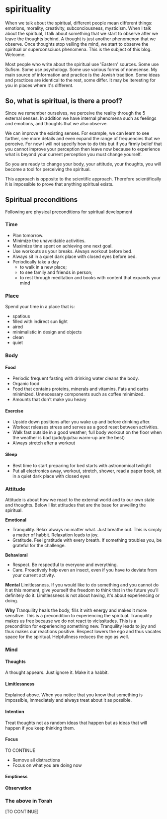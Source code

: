 # spirituality

When we talk about the spiritual, different people mean different things: emotions, morality, creativity, subconciousness, mysticism.
When I talk about the spiritual, I talk about something that we start to observe after we leave the thoughts behind.
A thought is just another phenomenon that we observe. Once thoughts stop veiling the mind, we start to observe the spiritual or superconsciuos phenomena. This is the subject of this blog. Welcome.

Most people who write about the spiritual use 'Eastern' sources. Some use Sufism. Some use psychology. Some use various forms of nonesense. 
My main source of information and practice is the Jewish tradition. Some ideas and practices are identical to the rest, some differ. It may be iteresting for you in places where it's different.

## So, what is spiritual, is there a proof?

Since we remember ourselves, we perceive the reality through the 5 external senses.
In addition we have internal phenomena such as feelings and emotions, and thoughts that we also observe.

We can improve the existing senses. For example, we can learn to see farther, see more details and even expand the range of frequencies that we perceive. For now I will not specify how to do this but if you firmly belief that you cannot improve your perception then leave now because to experience what is beyond your current perception you must change yourself.

So you are ready to change your body, your attitude, your thoughts, you will become a tool for perceiving the spiritual.

This approach is opposite to the scientific approach. Therefore scientifically it is impossible to prove that anything spiritual exists.

## Spiritual preconditions

Following are physical preconditions for spiritual development

### Time

- Plan tomorrow.
- Minimize the unavoidable activities. 
- Maximize time spent on achieving one next goal.
- Use workouts as your breaks. Always workout before bed.
- Always sit in a quiet dark place with closed eyes before bed.
- Periodically take a day 
  - to walk in a new place;  
  - to see family and friends in person; 
  - to rest through meditation and books with content that expands your mind

### Place

Spend your time in a place that is:
- spatious
- filled with indirect sun light
- aired
- minimalistic in design and objects
- clean
- quiet

### Body

#### Food

- Periodic frequent fasting with drinking water cleans the body.
- Organic food
- Food that contains proteins, minerals and vitamins. Fats and carbs minimized. Unnecessary components such as coffee minimized.
- Amounts that don't make you heavy

#### Exercise

- Upside down positions after you wake up and before drinking after.
- Workout releases stress and serves as a good reset between activities.
- Walk fast outside in a good weather; full body workout on the floor when the weather is bad (judo/jujutsu warm-up are the best)
- Always stretch after a workout

#### Sleep

- Best time to start preparing for bed starts with astronomical twilight
- Put all electronics away, workout, stretch, shower, read a paper book, sit in a quiet dark place with closed eyes

### Attitude

Attitude is about how we react to the external world and to our own state and thoughts.
Below I list attitudes that are the base for unveiling the spiritual.

**Emotional**
- Tranquility. Relax always no matter what. Just breathe out. This is simply a matter of habbit. Relaxation leads to joy.
- Gratitude. Feel gratitude with every breath. If something troubles you, be grateful for the challenge.

**Behavioral**
- Respect. Be respectful to everyone and everything.
- Care. Proactively help even an insect, even if you have to deviate from your current activity.

**Mental**
Limitlessness. If you would like to do something and you cannot do it at this moment, give yourself the freedom to think that in the future you'll definitely do it. Limitlessness is not about having, it's about experiencing or doing.

**Why**
Tranquility heals the body, fills it with energy and makes it more sensitive. This is a precondition to experiencing the spiritual.
Tranquility makes us free because we do not react to vicissitudes. This is a precondition for experiencing something new. 
Tranquility leads to joy and thus makes our reactions positive.
Respect lowers the ego and thus vacates space for the spiritual.
Helpfullness reduces the ego as well.

### Mind

#### Thoughts

A thought appears. Just ignore it. Make it a habbit.

#### Limitlessness

Explained above. When you notice that you know that something is impossible, immediately and always treat about it as possible.

#### Intention

Treat thoughts not as random ideas that happen but as ideas that will happen if you keep thinking them.

#### Focus

TO CONTINUE

- Remove all distractions
- Focus on what you are doing now

#### Emptiness



#### Observation

### The above in Torah

[TO CONTINUE]
